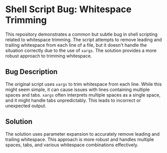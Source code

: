 # Shell Script Bug: Whitespace Trimming

This repository demonstrates a common but subtle bug in shell scripting related to whitespace trimming.  The script attempts to remove leading and trailing whitespace from each line of a file, but it doesn't handle the situation correctly due to the use of `xargs`.  The solution provides a more robust approach to trimming whitespace.

## Bug Description
The original script uses `xargs` to trim whitespace from each line. While this might seem simple, it can cause issues with lines containing multiple spaces and tabs.  `xargs` often interprets multiple spaces as a single space, and it might handle tabs unpredictably.  This leads to incorrect or unexpected output.

## Solution
The solution uses parameter expansion to accurately remove leading and trailing whitespace. This approach is more robust and handles multiple spaces, tabs, and various whitespace combinations effectively.
